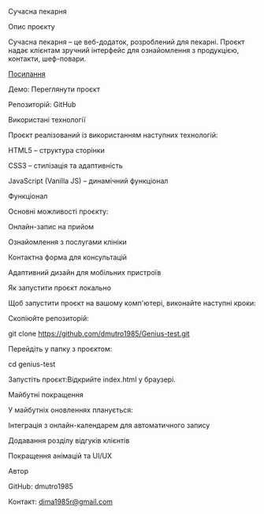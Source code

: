 Сучасна пекарня

Опис проєкту

Сучасна пекарня – це веб-додаток, розроблений для пекарні. Проєкт надає клієнтам зручний інтерфейс для ознайомлення з продукцією, контакти, шеф-повари.


[Посилання](https://dmutro1985.github.io/Genius-test/)

Демо: Переглянути проєкт

Репозиторій: GitHub

Використані технології

Проєкт реалізований із використанням наступних технологій:

HTML5 – структура сторінки

CSS3 – стилізація та адаптивність

JavaScript (Vanilla JS) – динамічний функціонал

Функціонал

Основні можливості проєкту:

Онлайн-запис на прийом

Ознайомлення з послугами клініки

Контактна форма для консультацій

Адаптивний дизайн для мобільних пристроїв

Як запустити проєкт локально

Щоб запустити проєкт на вашому комп'ютері, виконайте наступні кроки:

Скопіюйте репозиторій:

git clone https://github.com/dmutro1985/Genius-test.git

Перейдіть у папку з проєктом:

cd genius-test

Запустіть проєкт:Відкрийте index.html у браузері.


Майбутні покращення

У майбутніх оновленнях планується:

Інтеграція з онлайн-календарем для автоматичного запису

Додавання розділу відгуків клієнтів

Покращення анімацій та UI/UX

Автор

GitHub: dmutro1985

Контакт: dima1985r@gmail.com
